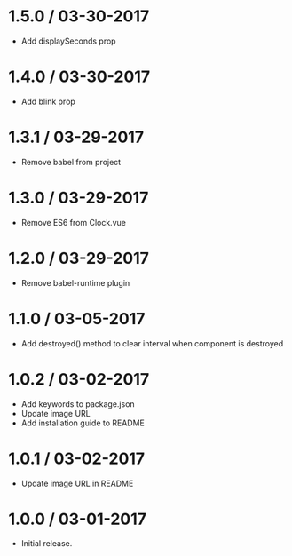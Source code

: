 # 1.5.0 / 03-30-2017

- Add displaySeconds prop

# 1.4.0 / 03-30-2017

- Add blink prop

# 1.3.1 / 03-29-2017

- Remove babel from project

# 1.3.0 / 03-29-2017

- Remove ES6 from Clock.vue

# 1.2.0 / 03-29-2017

- Remove babel-runtime plugin

# 1.1.0 / 03-05-2017

- Add destroyed() method to clear interval when component is destroyed

# 1.0.2 / 03-02-2017

- Add keywords to package.json
- Update image URL
- Add installation guide to README

# 1.0.1 / 03-02-2017

- Update image URL in README

# 1.0.0 / 03-01-2017

- Initial release.
